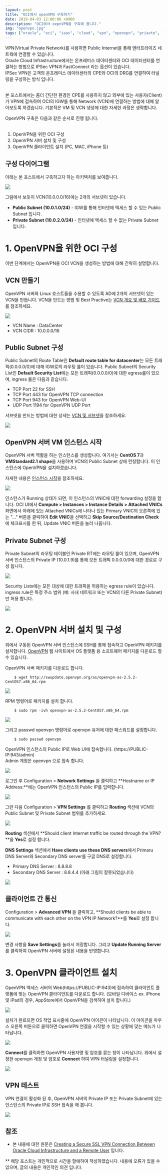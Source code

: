 ```yaml
---
layout: post
title: "OCI에서 openVPN 구축하기"
date: 2019-04-03 12:00:00 +0900
description: "OCI에서 oepnVPN을 구축해 봅니다."
img: "openvpn.jpg"
tags: ["oracle", "oci", "iaas", "cloud", "vpn", "openvpn", "priavte", "network", "oracle cloud", "오라클 클라우드"] 
---
```


VPN(Virtual Private Network)를 사용하면 Public Internet을 통해 엔터프라이즈 네트웍에 연결할 수 있습니다.<br>
Oracle Cloud Infrastructure에서는 온프레미스 데이터센터와 OCI 데이터센터를 연결하는 방법으로 IPSec VPN과 FastConnect 라는 옵션이 있습니다.<br>
IPSec VPN은 고객의 온프레미스 데이터센터의 CPE와 OCI의 DRG를 연결하여 터널링을 구성하는 방식 입니다.<br><br>

본 포스트에서는 좀더 간단한 환경인 CPE를 사용하지 않고 외부에 있는 사용자(Client)가 VPN에 접속하여 OCI의 IGW를 통해 Network (VCN)에 연결하는 방법에 대해 알아보도록 하겠습니다. 기본적은 VM 및 VCN 생성에 대한 자세한 과정은 생략합니다.<br>

OpenVPN 구축은 다음과 같은 순서로 진행 됩니다.<br><br>
1. OpenVPN을 위한 OCI 구성<br>
2. OpenVPN 서버 설치 및 구성<br>
3. OpenVPN 클라이언트 설치 (PC, MAC, iPhone 등)<br>


## 구성 다이어그램

아래는 본 포스트에서 구축하고자 하는 아키텍처를 보여줍니다.<br>

![]({{site.baseurl}}/assets/img/openvpn01.png)

그림에서 보듯이 VCN(10.0.0.0/16)에는 2개의 서브넷이 있습니다.

* **Public Subnet (10.0.1.0/24)** - IGW를 통해 인터넷에 액세스 할 수 있는 Public Subnet 입니다.
* **Private Subnet (10.0.2.0/24)** - 인터넷에 액세스 할 수 없는 Private Subnet 입니다.


# 1. OpenVPN을 위한 OCI 구성

이번 단계에서는 OpenVPN용 OCI VCN을 생성하는 방법에 대해 간략히 설명합니다.


## VCN 만들기

OpenVPN 서버와 Linux 호스트들을 수용할 수 있도록 AD에 2개의 서브넷이 있는 VCN을 만듭니다. VCN을 만드는 방법 및 Best Practive는 [VCN 개요 및 배포 가이드](https://cloud.oracle.com/opc/iaas/whitepapers/OCI_WhitePaper_VCN_v1.0_LL.pdf)를 참조하세요.

![]({{site.baseurl}}/assets/img/openvpn02.png)

* VCN Name : DataCenter
* VCN CIDR : 10.0.0.0/16


## Public Subnet 구성

Public Subnet의 Route Table인 **Default route table for datacenter**는 모든 트래픽(0.0.0.0/0)에 대해 IGW로의 라우팅 룰이 있습니다.
Public Subnet의 Security List인 **Default Security List**에는 모든 트래픽(0.0.0.0/0)에 대한 egress룰이 있으며, ingress 룰은 다음과 같습니다.

* TCP Port 22 for SSH
* TCP Port 443 for OpenVPN TCP connection
* TCP Port 943 for OpenVPN Web-UI
* UDP Port 1194 for OpenVPN UDP Port

서브넷을 만드는 방법에 대한 상세는 [VCN 및 서브넷](https://docs.cloud.oracle.com/iaas/Content/Network/Tasks/managingVCNs.htm)을 참조하세요.

![]({{site.baseurl}}/assets/img/openvpn03.png)


## OpenVPN 서버 VM 인스턴스 시작

OpenVPN 서버 역활을 하는 인스턴스를 생성합니다. 여기서는 **CentOS 7**과 **VMStandard2.1 shape**을 사용하며 VCN의 Public Subnet 상에 런칭합니다. 이 인스턴스에 OpenVPN을 설치하겠습니다.

자세한 내용은 [인스턴스 시작](https://docs.cloud.oracle.com/iaas/Content/GSG/Tasks/launchinginstance.htm?tocpath=Getting%20Started%7CTutorial%20-%20Launching%20Your%20First%20Linux%20Instance%7C_____4)을 참조하세요.

![]({{site.baseurl}}/assets/img/openvpn04.png)

인스턴스가 Running 상태가 되면, 이 인스턴스의 VNIC에 대한 forwarding 설정을 합니다.
OCI UI에서 **Compute > Instances > Instance Details > Attached VNICs** 화면에서 아래에 있는 Attached VNICs에 나타나 있는 Primary VNIC의 오른쪽에 있는 "..." 버튼을 클릭하여 **Edit VNIC**을 선택하고 **Skip Source/Destination Check**에 체크표시를 한 뒤, Update VNIC 버튼을 눌러 나옵니다.


## Private Subnet 구성

Private Subnet의 라우팅 테이블인 Private RT에는 라우팅 룰이 있으며, OpenVPN 서버 인스턴스의 Private IP (10.0.1.9)를 통해 모든 트래픽 0.0.0.0/0에 대한 경로로 구성 됩니다.

![]({{site.baseurl}}/assets/img/openvpn05.png)

Security Lists에는 모든 대상에 대한 트래픽을 허용하는 egress rule이 있습니다. ingress rule은 특정 주소 범위 (예: 사내 네트워크 또는 VCN의 다른 Private Subnet) 만 허용 합니다.

![]({{site.baseurl}}/assets/img/openvpn06.png)


# 2. OpenVPN 서버 설치 및 구성

위에서 구동된 OpenVPN 서버 인스턴스에 SSH를 통해 접속하고 OpenVPN 패키지를 설치합니다.
[OpenVPN](https://blogs.oracle.com/cloud-infrastructure/You%20can%20download%20the%20software%20package%20for%20your%20OS%20platform%20from%20OPENVPN%20website%20%20%20%20https:/openvpn.net/index.php/access-server/download-openvpn-as-sw.html) 웹 사이트에서 OS 플랫폼 용 소프트웨어 패키지를 다운로드 할 수 있습니다.

OpenVPN 서버 패키지를 다운로드 합니다.<br>
~~~
    $ wget http://swupdate.openvpn.org/as/openvpn-as-2.5.2-CentOS7.x86_64.rpm
~~~

![]({{site.baseurl}}/assets/img/openvpn07.png)

RPM 명령어로 패키지를 설치 합니다.
~~~
    $ sudo rpm -ivh openvpn-as-2.5.2-CentOS7.x86_64.rpm
~~~

![]({{site.baseurl}}/assets/img/openvpn08.png)

그리고 passwd openvpn 명령어로 openvpn 유저에 대한 패스워드를 설정합니다.
~~~
    $ sudo passwd openvpn
~~~

OpenVPN 인스턴스의 Public IP로 Web UI에 접속합니다. (https://PUBLIC-IP:943/admin)<br>
Admin 계정은 openvpn 으로 접속 합니다.

![]({{site.baseurl}}/assets/img/openvpn09.png)

로그인 후 Configuration > **Network Settings** 을 클릭하고 **Hostname or IP Address:**에는 OpenVPN 인스턴스의 Public IP를 입력합니다.

![]({{site.baseurl}}/assets/img/openvpn10.png)

그런 다음 Configuration > **VPN Settings** 를 클릭하고 **Routing** 섹션에 VCN의 Public Subnet 및 Private Subnet 범위를 추가하세요.

![]({{site.baseurl}}/assets/img/openvpn11.png)

**Routing** 섹션에서 **Should client Internet traffic be routed through the VPN?**을 **Yes**로 설정 합니다.

**DNS Settings** 섹션에서 **Have clients use these DNS servers**에서 Primaru DNS Server와 Secondary DNS server를 구글 DNS로 설정합니다.
* Primary DNS Server : 8.8.8.8
* Secondary DNS Server : 8.8.4.4  (아래 그림이 잘못되었습니다)

![]({{site.baseurl}}/assets/img/openvpn12.png)


## 클라이언트 간 통신

Configuration > **Advanced VPN** 을 클릭하고, **Should clients be able to communicate with each other on the VPN IP Network?**를 **Yes**로 설정 합니다.

![]({{site.baseurl}}/assets/img/openvpn13.png)

변경 사항을 **Save Settings**를 눌러서 저장합니다. 그리고 **Update Running Server**를 클릭하여 OpenVPN 서버에 설정된 내용을 반영합니다.


# 3. OpenVPN 클라이언트 설치

OpenVPN 액세스 서버의 Web(https://PUBLIC-IP:943)에 접속하여 클라이언트 플랫폼에 맞는 OpenVPN 클라이언트를 다운로드 합니다.
(모바일 디바이스 ex. iPhone 및 iPad의 경우, AppStore에서 OpenVPN을 검색하여 설치 합니다.)

![]({{site.baseurl}}/assets/img/openvpn14.png)

설치가 완료되면 OS 작업 표시줄에 OpenVPN 아이콘이 나타납니다. 이 아이콘을 마우스 오른쪽 버튼으로 클릭하면 OpenVPN 연결을 시작할 수 있는 상황에 맞는 메뉴가 나타납니다.

![]({{site.baseurl}}/assets/img/openvpn15.png)

**Connect**를 클릭하면 OpenVPN 사용자명 및 암호를 묻는 창이 나타납니다. 위에서 설정한 openvpn 계정 및 암호로 **Connect** 하여 VPN 터널링을 설정합니다.

![]({{site.baseurl}}/assets/img/openvpn16.png)


## VPN 테스트

VPN 연결이 활성화 된 후, OpenVPN 서버의 Private IP 또는 Private Subnet에 있는 인스턴스의 Private IP로 SSH 접속을 해 봅니다.

![]({{site.baseurl}}/assets/img/openvpn17.png)





## 참조
- 본 내용에 대한 원문은 [Creating a Secure SSL VPN Connection Between Oracle Cloud Infrastructure and a Remote User](https://blogs.oracle.com/cloud-infrastructure/creating-a-secure-ssl-vpn-connection-between-oracle-cloud-infrastructure-and-a-remote-user) 입니다.



** 해당 포스트는 개인적으로 시간을 할애하여 작성하였습니다. 내용에 오류가 있을 수 있으며, 글의 내용은 개인적인 의견 입니다.